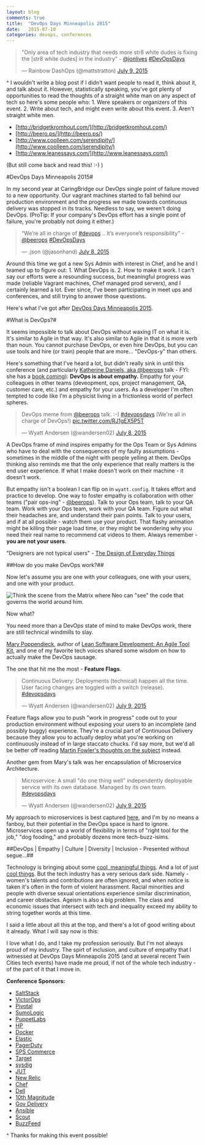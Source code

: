 ```yaml
---
layout: blog
comments: true
title:  "DevOps Days Minneapolis 2015"
date:   2015-07-10
categories: devops, conferences
---
```


<blockquote class="twitter-tweet" lang="en"><p lang="en" dir="ltr">&quot;Only area of tech industry that needs more str8 white dudes is fixing the [str8 white dudes] in the industry&quot; - <a href="https://twitter.com/jonlives">@jonlives</a> <a href="https://twitter.com/hashtag/DevOpsDays?src=hash">#DevOpsDays</a></p>&mdash; Rainbow DashOps (@mattstratton) <a href="https://twitter.com/mattstratton/status/619167395605803008">July 9, 2015</a></blockquote>
<script async src="//platform.twitter.com/widgets.js" charset="utf-8"></script>

^ I wouldn't write a blog post if I didn't want people to read it, think about it, and talk about it. However, statistically speaking, you've got plenty of opportunities to read the thoughts of a straight white man on any aspect of tech so here's some people who: 1. Were speakers or organizers of this event. 2. Write about tech, and might even write about this event. 3. Aren't straight white men.  

- [http://bridgetkromhout.com/](http://bridgetkromhout.com/)  
- [http://beero.ps/](http://beero.ps/)  
- [http://www.coolleen.com/serendipity/](http://www.coolleen.com/serendipity/)
- [http://www.leanessays.com/](http://www.leanessays.com/)

(But still come back and read this! :-) )

#DevOps Days Minneapolis 2015#

In my second year at CaringBridge our DevOps single point of failure moved to a new opportunity. Our vagrant machines started to fall behind our production environment and the progress we made towards continuous delivery was stopped in its tracks. Needless to say, we weren't doing DevOps. (ProTip: If your company's DevOps effort has a single point of failure, you're probably not doing it either.)

<blockquote class="twitter-tweet" lang="en"><p lang="en" dir="ltr">“We’re all in charge of <a href="https://twitter.com/hashtag/devops?src=hash">#devops</a> .. It’s everyone’s responsibility” - <a href="https://twitter.com/beerops">@beerops</a> <a href="https://twitter.com/hashtag/DevOpsDays?src=hash">#DevOpsDays</a></p>&mdash; .json (@jasonhand) <a href="https://twitter.com/jasonhand/status/618786822018084864">July 8, 2015</a></blockquote>
<script async src="//platform.twitter.com/widgets.js" charset="utf-8"></script>

Around this time we got a new Sys Admin with interest in Chef, and he and I teamed up to figure out: 1. What DevOps is. 2. How to make it work. I can't say our efforts were a resounding success, but meaningful progress was made (reliable Vagrant machines, Chef managed prod servers), and I certainly learned a lot. Ever since, I've been participating in meet ups and conferences, and still trying to answer those questions.

Here's what I've got after [DevOps Days Minneapolis 2015](http://www.devopsdays.org/events/2015-minneapolis/).

#What is DevOps?#

It seems impossible to talk about DevOps without waxing IT on what it is. It's similar to Agile in that way. It's also similar to Agile in that it is more verb than noun. You cannot purchase DevOps, or even hire DevOps, but you can use tools and hire (or train) people that are more... "DevOps-y" than others.

Here's something that I've heard a lot, but didn't really sink in until this conference (and particularly [Katherine Daniels, aka @beerops](http://beero.ps/) talk - FYI: she has a [book coming](http://shop.oreilly.com/product/0636920039846.do)): **DevOps is about empathy.** Empathy for your colleagues in other teams (deveopment, ops, project management, QA, customer care, etc.) and empathy for your users. As a developer I'm often tempted to code like I'm a physicist living in a frictionless world of perfect spheres.  

<blockquote class="twitter-tweet" lang="en"><p lang="en" dir="ltr">DevOps meme from <a href="https://twitter.com/beerops">@beerops</a> talk. :-) <a href="https://twitter.com/hashtag/devopsdays?src=hash">#devopsdays</a> (We&#39;re all in charge of DevOps!) <a href="http://t.co/RJ1gEX5P5T">pic.twitter.com/RJ1gEX5P5T</a></p>&mdash; Wyatt Andersen (@wandersen02) <a href="https://twitter.com/wandersen02/status/618787057855369220">July 8, 2015</a></blockquote>
<script async src="//platform.twitter.com/widgets.js" charset="utf-8"></script>

A DevOps frame of mind inspires empathy for the Ops Team or Sys Admins who have to deal with the consequences of my faulty assumptions - sometimes in the middle of the night with people yelling at them. DevOps thinking also reminds me that the only experience that really matters is the end user experience. If what I make doesn't work on their machine - it doesn't work.

But empathy isn't a boolean I can flip on in `wyatt.config`. It takes effort and practice to develop. One way to foster empathy is collaboration with other teams ("pair ops-ing" - [@beerops](https://twitter.com/beerops)). Talk to your Ops team, talk to your QA team. Work with your Ops team, work with your QA team. Figure out what their headaches are, and understand their pain points. Talk to your users, and if at all possible - watch them use your product. That flashy animation might be killing their page load time, or they might be wondering why you need their real name to recommend cat videos to them. Always remember - **you are not your users**.

"Designers are not typical users" - [The Design of Everyday Things](http://www.amazon.com/Design-Everyday-Things-Donald-Norman/dp/0262525674)

##How do you make DevOps work?##

Now let's assume you are one with your colleagues, one with your users, and one with your product.  

![Think the scene from the Matrix where Neo can "see" the code that governs the world around him.](http://i.stack.imgur.com/zymAc.gif "He is the One. - Morpheus")  

Now what?

You need more than a DevOps state of mind to make DevOps work, there are still technical windmills to slay.

[Mary Poppendieck](http://www.poppendieck.com/people.htm), author of [Lean Software Development: An Agile Tool Kit](http://www.amazon.com/exec/obidos/ASIN/0321150783/poppendieckco-20), and one of my favorite tech voices shared some wisdom on how to actually make the DevOps sausage.

The one that hit me the most - **Feature Flags**.

<blockquote class="twitter-tweet" lang="en"><p lang="en" dir="ltr">Continuous Delivery: Deployments (technical) happen all the time. User facing changes are toggled with a switch (release). <a href="https://twitter.com/hashtag/devopsdays?src=hash">#devopsdays</a></p>&mdash; Wyatt Andersen (@wandersen02) <a href="https://twitter.com/wandersen02/status/619155466849890304">July 9, 2015</a></blockquote>
<script async src="//platform.twitter.com/widgets.js" charset="utf-8"></script>

Feature flags allow you to push "work in progress" code out to your production environment without exposing your users to an incomplete (and possibly buggy) experience. They're a crucial part of Continuous Delivery because they allow you to actually deploy what you're working on continuously instead of in large staccato  chucks. I'd say more, but we'd all be better off reading [Martin Fowler's thoughts on the subject](http://martinfowler.com/bliki/FeatureToggle.html) instead.

Another gem from Mary's talk was her encapsulation of Microservice Architecture.

<blockquote class="twitter-tweet" lang="en"><p lang="en" dir="ltr">Microservice: A small &quot;do one thing well&quot; independently deployable service with its own database. Managed by its own team. <a href="https://twitter.com/hashtag/devopsdays?src=hash">#devopsdays</a></p>&mdash; Wyatt Andersen (@wandersen02) <a href="https://twitter.com/wandersen02/status/619152151101599745">July 9, 2015</a></blockquote>
<script async src="//platform.twitter.com/widgets.js" charset="utf-8"></script>

My approach to microservices is best captured [here](http://martinfowler.com/bliki/MonolithFirst.html), and I'm by no means a fanboy, but their potential in the DevOps space is hard to ignore. Microservices open up a world of flexibility in terms of "right tool for the job," "dog fooding," and probably dozens more tech-buzz-isims.

##DevOps | Empathy | Culture | Diversity | Inclusion - Presented without segue...##

Technology is bringing about some [cool, meaningful things](http://gizmodo.com/a-therapeutic-robot-teddy-bear-will-play-with-kids-in-t-1708757467). And a lot of just [cool things](https://www.kickstarter.com/projects/1384275386/bartesian-the-first-capsule-cocktail-machine/description). But the tech industry has a very serious dark side. Namely - women's talents and contributions are often ignored, and when notice is taken it's often in the form of violent harassment. Racial minorities and people with diverse sexual orientations experience similar discrimination, and career obstacles. Ageism is also a big problem. The class and economic issues that intersect with tech and inequality exceed my ability to string together words at this time.

I said a little about all this at the top, and there's a lot of good writing about it already. What I will say now is this:

I love what I do, and I take my profession seriously. But I'm not always proud of my industry. The spirt of inclusion, and culture of empathy that I witnessed at DevOps Days Minneapolis 2015 (and at several recent Twin Cities tech events) have made me proud, if not of the whole tech industry - of the part of it that I move in.

**Conference Sponsors:**  
- [SaltStack](http://saltstack.com/)  
- [VictorOps](https://www.victorops.com/)  
- [Pivotal](http://pivotal.io/)  
- [SumoLogic](https://www.sumologic.com/)  
- [PuppetLabs](https://www.puppetlabs.com/)  
- [HP](http://www.hpsoftware.com/)  
- [Docker](https://www.docker.com/)  
- [Elastic](https://elastic.co/)  
- [PagerDuty](https://www.pagerduty.com/)
- [SPS Commerce](http://www.spscommerce.com/)  
- [Target](http://www.target.com/)  
- [sysdig](https://sysdig.com/)  
- [JUT](http://www.jut.io/)  
- [New Relic](https://newrelic.com/)  
- [Chef](https://www.chef.io/)  
- [Dell](http://www.enstratius.com/)
- [10th Magnitude](http://www.10thmagnitude.com/)
- [Gov Delivery](http://www.govdelivery.com/)
- [Ansible](http://www.ansible.com/)  
- [Scout](https://scoutapp.com/)  
- [BuzzFeed](http://www.buzzfeed.com/)  

^ Thanks for making this event possible!
